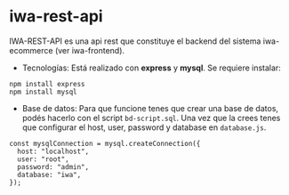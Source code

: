 # iwa-rest-api
IWA-REST-API es una api rest que constituye el backend del sistema iwa-ecommerce (ver iwa-frontend).

- Tecnologías:
Está realizado con **express** y **mysql**.
Se requiere instalar:
```
npm install express
npm install mysql
```

- Base de datos:
Para que funcione tenes que crear una base de datos, podés hacerlo con el script ``bd-script.sql``.
Una vez que la crees tenes que configurar el host, user, password y database en ``database.js``.
```
const mysqlConnection = mysql.createConnection({
  host: "localhost",
  user: "root",
  password: "admin",
  database: "iwa",
});
```



